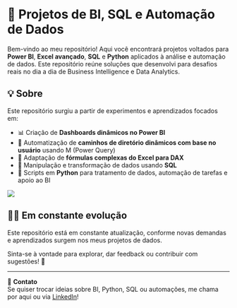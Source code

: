 # 🧠 Projetos de BI, SQL e Automação de Dados

Bem-vindo ao meu repositório! Aqui você encontrará projetos voltados para **Power BI**, **Excel avançado**, **SQL** e **Python** aplicados à análise e automação de dados. Este repositório reúne soluções que desenvolvi para desafios reais no dia a dia de Business Intelligence e Data Analytics.

## 💡 Sobre

Este repositório surgiu a partir de experimentos e aprendizados focados em:

- 📊 Criação de **Dashboards dinâmicos no Power BI**
- 📁 Automatização de **caminhos de diretório dinâmicos com base no usuário** usando M (Power Query)
- 🧮 Adaptação de **fórmulas complexas do Excel para DAX**
- 🧩 Manipulação e transformação de dados usando **SQL**
- 🐍 Scripts em **Python** para tratamento de dados, automação de tarefas e apoio ao BI

<picture>
  <source
    srcset="https://github-readme-stats.vercel.app/api?username=FerreiraWilliam&show_icons=true&theme=dark"
    media="(prefers-color-scheme: dark)"
  />
  <source
    srcset="https://github-readme-stats.vercel.app/api?username=FerreiraWilliam&show_icons=true"
    media="(prefers-color-scheme: light), (prefers-color-scheme: no-preference)"
  />
  <img src="https://github-readme-stats.vercel.app/api?username=FerreiraWilliam&show_icons=true" />
</picture>

## 👨‍💻 Em constante evolução

Este repositório está em constante atualização, conforme novas demandas e aprendizados surgem nos meus projetos de dados.

Sinta-se à vontade para explorar, dar feedback ou contribuir com sugestões! 🚀

---

🧩 **Contato**  
Se quiser trocar ideias sobre BI, Python, SQL ou automações, me chama por aqui ou via [LinkedIn](https://www.linkedin.com/in/william-ferreira-867b19138/)!

